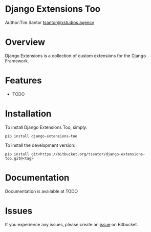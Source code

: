 # Django Extensions Too
Author:Tim Santor <tsantor@xstudios.agency>

# Overview
Django Extensions is a collection of custom extensions for the Django Framework.


# Features
- TODO


# Installation
To install Django Extensions Too, simply:

    pip install django-extensions-too

To install the development version:

    pip install git+https://bitbucket.org/tsantor/django-extensions-too.git@<tag>


# Documentation
Documentation is available at TODO


# Issues
If you experience any issues, please create an [issue](https://bitbucket.org/tsantor/django-extensions-too/issues) on Bitbucket.
